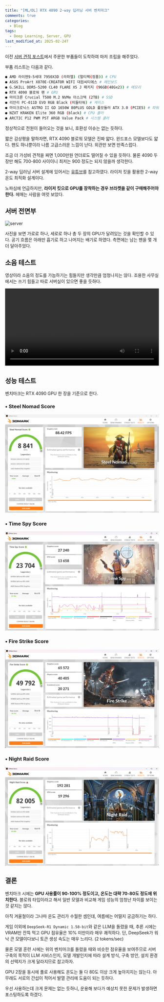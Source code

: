 ```yaml
---
title: "[ML/DL] RTX 4090 2-way 딥러닝 서버 벤치마크"
comments: true
categories:
  - Blog
tags:
  - Deep Learning, Server, GPU
last_modified_at: 2025-02-24T
---
```


이전 [서버 견적 포스트](https://froggydisk.github.io/server-build/)에서 주문한 부품들이 도착하여 마저 조립을 해주었다.

부품 리스트는 다음과 같다.

```bash
● AMD 라이젠9-5세대 7950X3D (라파엘) (멀티팩(정품)) # CPU
● ASUS ProArt X870E-CREATOR WIFI 대원씨티에스 # 메인보드
● G.SKILL DDR5-5200 CL40 FLARE X5 J 패키지 (96GB(48Gx2)) # 메모리
● RTX 4090 블로워 팬 # GPU
● 마이크론 Crucial T500 M.2 NVMe 아스크텍 (2TB) # SSD
● 리안리 PC-011D EVO RGB Black (미들타워) # 케이스
● 마이크로닉스 ASTRO II GD 1650W 80PLUS GOLD 풀모듈러 ATX 3.0 (PCIE5) # 파워서플라이
● NZXT KRAKEN Elite 360 RGB (black) # CPU 쿨러
● ARCTIC P12 PWM PST ARGB Value Pack # 시스템 쿨러
```

정상적으로 전원이 들어오는 것을 보니, 호환성 이슈는 없는 듯하다.

짧은 감상평을 말하자면, RTX 4090 블로워 모델은 진짜 얇다. 윈드포스 모델보다도 얇다. 팬도 하나뿐이라 나름 고급스러운 느낌이 난다. 외관만 보면 만족스럽다.

조금 더 가성비 견적을 짜면 1,000만원 언더로도 떨어질 수 있을 듯하다. 물론 4090 두 장만 해도 700-800 사이이니 최저는 900 정도는 되지 않을까 생각한다.

2-way 딥러닝 서버 설계에 있어서는 [유튜브](https://www.youtube.com/watch?v=pw-C21bXQb4)를 참고하였다. 라이저 킷을 활용한 2-way 온도 최적화 설계이다.

노파심에 언급하지만, **라이저 킷으로 GPU를 장착하는 경우 브라켓을 같이 구매해주어야 한다.** 헤매는 사람을 여럿 보았다.

## 서버 전면부

![server](/assets/img/server-facade.png)

사진을 보면 가로로 하나, 세로로 하나 총 두 장의 GPU가 달려있는 것을 확인할 수 있다. 공기 흐름은 아래만 흡기로 하고 나머지는 배기로 하였다. 측면에는 남는 팬을 몇 개 더 달아주었다.

## 소음 테스트

영상이라 소음의 정도를 가늠하기는 힘들지만 생각만큼 엄청나지는 않다. 조용한 사무실에서는 쓰기 힘들고 따로 서버실이 있으면 좋을 듯하다.

<video width="100%" controls>
<source src="/assets/img/server-noise.mp4" type="video/mp4">
브라우저가 비디오 태그를 지원하지 않습니다.
</video>

## 성능 테스트

벤치마크는 RTX 4090 GPU 한 장을 기준으로 한다.

### • Steel Nomad Score

![score](/assets/img/steel_nomad_score.png)

### • Time Spy Score

![score](/assets/img/time_spy_score.png)

### • Fire Strike Score

![score](/assets/img/fire_strike_score.png)

### • Night Raid Score

![score](/assets/img/night_raid_score.png)

## 결론

벤치마크 시에는 **GPU 사용률이 90-100% 정도이고, 온도는 대략 70-80도 정도에 위치한다.** 블로워 타입이라고 해서 일반 모델과 비교해 게임 성능의 엄청난 차이를 보이는 것 같지는 않다.

아직 겨울철이라 그나마 온도 관리가 수월한 셈인데, 여름에는 어떨지 궁금하기는 하다.

게임 이외에 `DeepSeek-R1 Dynamic 1.58-bit`와 같은 LLM을 돌렸을 때, 추론 시에는 VRAM만 잔뜩 먹고 GPU 점유율은 10% 미만이라 매우 쾌적하다. 단, DeepSeek가 워낙 큰 모델이다보니 토큰 생성 속도는 매우 느리다. (2 tokens/sec)

물론 모델 훈련 시에는 위의 벤치마크를 돌렸을 때와 비슷한 점유율을 보여주므로 서버 구축의 목적이 LLM 서비스인지, 모델 개발인지에 따라 설계 방식, 구축 방안, 설치 환경의 선택지가 크게 달라지므로 참고하자.

GPU 2장을 동시에 풀로 사용해도 온도는 둘 다 80도 이상 크게 높아지지는 않는다. 아무래도 서로의 간섭이 적어서 발열 관리에 도움이 되는 듯하다.

우선 사용하는데 크게 문제는 없는 듯하니, 운용해 보다가 예상치 못한 문제가 발생하면 포스팅하도록 하겠다.
